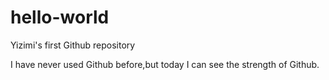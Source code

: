 # hello-world
Yizimi's first Github repository

I have never used Github before,but today I can see the strength of Github.
